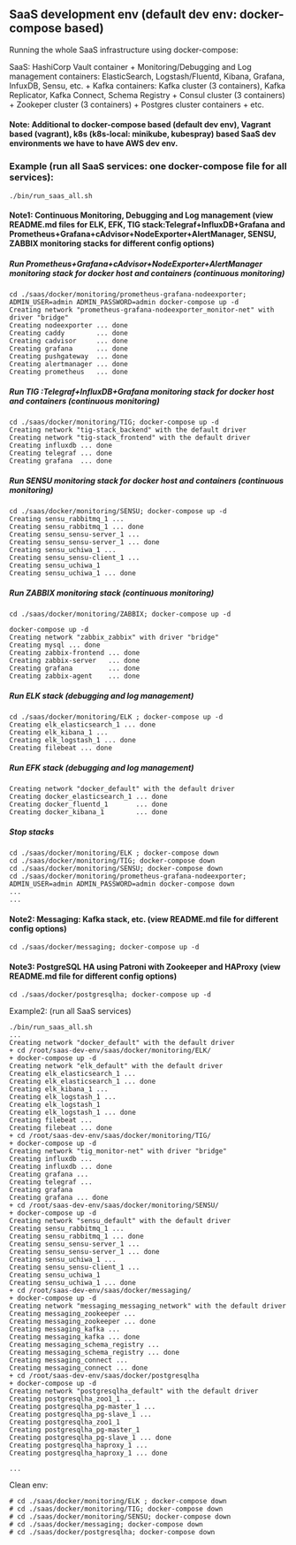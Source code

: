 
## SaaS development env (default dev env: docker-compose based)

Running the whole SaaS infrastructure using docker-compose: 

SaaS: HashiCorp Vault container + Monitoring/Debugging and Log management containers: ElasticSearch, Logstash/Fluentd, Kibana, Grafana, InfuxDB, Sensu, etc. + Kafka containers: Kafka cluster (3 containers), Kafka Replicator, Kafka Connect, Schema Registry + Consul cluster (3 containers) + Zookeper cluster (3 containers) + Postgres cluster containers + etc.

#### Note: Additional to docker-compose based (default dev env), Vagrant based (vagrant), k8s (k8s-local: minikube, kubespray) based SaaS dev environments we have to have AWS dev env.



### Example (run all SaaS services: one docker-compose file for all services):

```
./bin/run_saas_all.sh

```

#### Note1: Continuous Monitoring, Debugging and Log management (view README.md files for ELK, EFK, TIG stack:Telegraf+InfluxDB+Grafana and Prometheus+Grafana+cAdvisor+NodeExporter+AlertManager, SENSU, ZABBIX monitoring stacks for different config options)

##### Run Prometheus+Grafana+cAdvisor+NodeExporter+AlertManager monitoring stack for docker host and containers (continuous monitoring)

```
cd ./saas/docker/monitoring/prometheus-grafana-nodeexporter; ADMIN_USER=admin ADMIN_PASSWORD=admin docker-compose up -d
Creating network "prometheus-grafana-nodeexporter_monitor-net" with driver "bridge"
Creating nodeexporter ... done
Creating caddy        ... done
Creating cadvisor     ... done
Creating grafana      ... done
Creating pushgateway  ... done
Creating alertmanager ... done
Creating prometheus   ... done

```

##### Run TIG :Telegraf+InfluxDB+Grafana  monitoring stack for docker host and containers (continuous monitoring)

```
cd ./saas/docker/monitoring/TIG; docker-compose up -d
Creating network "tig-stack_backend" with the default driver
Creating network "tig-stack_frontend" with the default driver
Creating influxdb ... done
Creating telegraf ... done
Creating grafana  ... done
```

##### Run SENSU monitoring stack for docker host and containers (continuous monitoring)
```
cd ./saas/docker/monitoring/SENSU; docker-compose up -d
Creating sensu_rabbitmq_1 ... 
Creating sensu_rabbitmq_1 ... done
Creating sensu_sensu-server_1 ... 
Creating sensu_sensu-server_1 ... done
Creating sensu_uchiwa_1 ... 
Creating sensu_sensu-client_1 ... 
Creating sensu_uchiwa_1
Creating sensu_uchiwa_1 ... done
```

##### Run ZABBIX monitoring stack (continuous monitoring)

```
cd ./saas/docker/monitoring/ZABBIX; docker-compose up -d

docker-compose up -d
Creating network "zabbix_zabbix" with driver "bridge"
Creating mysql ... done
Creating zabbix-frontend ... done
Creating zabbix-server   ... done
Creating grafana         ... done
Creating zabbix-agent    ... done
```

##### Run ELK stack (debugging and log management)

```
cd ./saas/docker/monitoring/ELK ; docker-compose up -d
Creating elk_elasticsearch_1 ... done
Creating elk_kibana_1 ... 
Creating elk_logstash_1 ... done
Creating filebeat ... done

```

##### Run EFK stack (debugging and log management)

```
Creating network "docker_default" with the default driver
Creating docker_elasticsearch_1 ... done
Creating docker_fluentd_1       ... done
Creating docker_kibana_1        ... done
```

##### Stop stacks

```
cd ./saas/docker/monitoring/ELK ; docker-compose down
cd ./saas/docker/monitoring/TIG; docker-compose down
cd ./saas/docker/monitoring/SENSU; docker-compose down
cd ./saas/docker/monitoring/prometheus-grafana-nodeexporter; ADMIN_USER=admin ADMIN_PASSWORD=admin docker-compose down
...
...
```

#### Note2: Messaging: Kafka stack, etc. (view README.md file for different config options)

```
cd ./saas/docker/messaging; docker-compose up -d
```
#### Note3: PostgreSQL HA using Patroni with Zookeeper and HAProxy (view README.md file for different config options)

```
cd ./saas/docker/postgresqlha; docker-compose up -d

```


Example2: (run all SaaS services)
```
./bin/run_saas_all.sh
...
Creating network "docker_default" with the default driver
+ cd /root/saas-dev-env/saas/docker/monitoring/ELK/
+ docker-compose up -d
Creating network "elk_default" with the default driver
Creating elk_elasticsearch_1 ... 
Creating elk_elasticsearch_1 ... done
Creating elk_kibana_1 ... 
Creating elk_logstash_1 ... 
Creating elk_logstash_1
Creating elk_logstash_1 ... done
Creating filebeat ... 
Creating filebeat ... done
+ cd /root/saas-dev-env/saas/docker/monitoring/TIG/
+ docker-compose up -d
Creating network "tig_monitor-net" with driver "bridge"
Creating influxdb ... 
Creating influxdb ... done
Creating grafana ... 
Creating telegraf ... 
Creating grafana
Creating grafana ... done
+ cd /root/saas-dev-env/saas/docker/monitoring/SENSU/
+ docker-compose up -d
Creating network "sensu_default" with the default driver
Creating sensu_rabbitmq_1 ... 
Creating sensu_rabbitmq_1 ... done
Creating sensu_sensu-server_1 ... 
Creating sensu_sensu-server_1 ... done
Creating sensu_uchiwa_1 ... 
Creating sensu_sensu-client_1 ... 
Creating sensu_uchiwa_1
Creating sensu_uchiwa_1 ... done
+ cd /root/saas-dev-env/saas/docker/messaging/
+ docker-compose up -d
Creating network "messaging_messaging_network" with the default driver
Creating messaging_zookeeper ... 
Creating messaging_zookeeper ... done
Creating messaging_kafka ... 
Creating messaging_kafka ... done
Creating messaging_schema_registry ... 
Creating messaging_schema_registry ... done
Creating messaging_connect ... 
Creating messaging_connect ... done
+ cd /root/saas-dev-env/saas/docker/postgresqlha
+ docker-compose up -d
Creating network "postgresqlha_default" with the default driver
Creating postgresqlha_zoo1_1 ... 
Creating postgresqlha_pg-master_1 ... 
Creating postgresqlha_pg-slave_1 ... 
Creating postgresqlha_zoo1_1
Creating postgresqlha_pg-master_1
Creating postgresqlha_pg-slave_1 ... done
Creating postgresqlha_haproxy_1 ... 
Creating postgresqlha_haproxy_1 ... done

...
```
Clean env:
```
# cd ./saas/docker/monitoring/ELK ; docker-compose down
# cd ./saas/docker/monitoring/TIG; docker-compose down
# cd ./saas/docker/monitoring/SENSU; docker-compose down
# cd ./saas/docker/messaging; docker-compose down
# cd ./saas/docker/postgresqlha; docker-compose down
```

